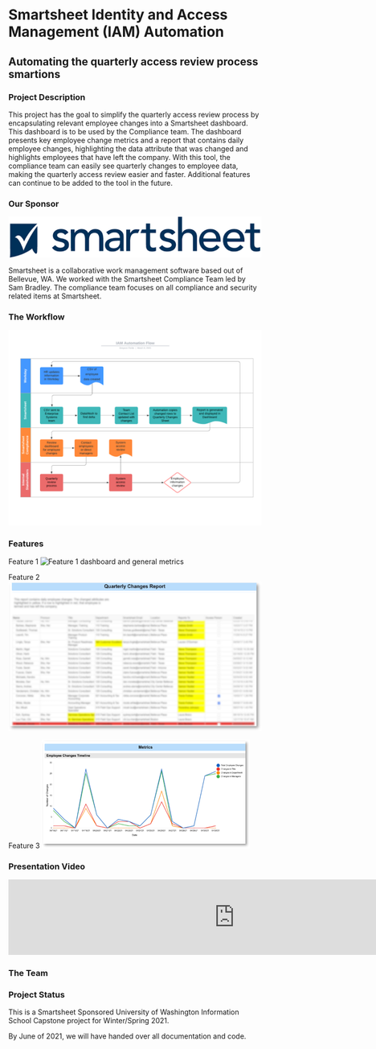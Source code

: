 # Smartsheet Identity and Access Management (IAM) Automation
## Automating the quarterly access review process smartions

### Project Description
This project has the goal to simplify the quarterly access review process by encapsulating relevant  employee changes into a Smartsheet dashboard. This dashboard is to be used by the Compliance team. The dashboard presents key employee change metrics and a report that contains daily employee changes, highlighting the data attribute that was changed and highlights employees that have left the company. With this tool, the compliance team can easily see quarterly changes to employee data, making the quarterly access review easier and faster. Additional features can continue to be added to the tool in the future.

### Our Sponsor
![Smartsheet Logo](/sponsor_logo.png)

Smartsheet is a collaborative work management software based out of Bellevue, WA. We worked with the Smartsheet Compliance Team led by Sam Bradley. The compliance team focuses on all compliance and security related items at Smartsheet.

### The Workflow
![IAM flow diagram](/flow.png)

### Features
Feature 1
![Feature 1 dashboard and general metrics](/feature1.png)

Feature 2
![Feature 2 quarterly changes report](/feature2.png)

Feature 3
![Feature 3 metrics and visualizations](/feature3.png)

### Presentation Video
<iframe width="900" src="https://www.youtube.com/watch?v=yfiHZJPxTW8" frameborder="0" allow="accelerometer; autoplay; encrypted-media; gyroscope; picture-in-picture" allowfullscreen></iframe>

### The Team


### Project Status
This is a Smartsheet Sponsored University of Washington Information School Capstone project for Winter/Spring 2021.

By June of 2021, we will have handed over all documentation and code.
